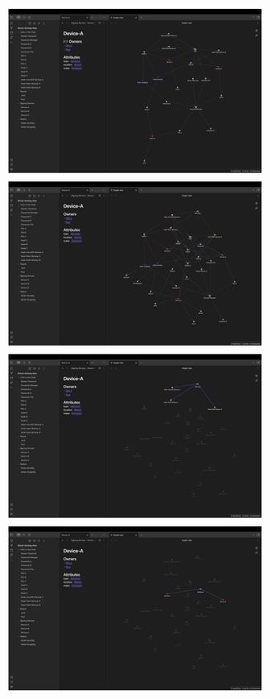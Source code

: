 <p align="center">
<img src="_utilities/case-study-bitcoin-multisig-1.jpg" alt="map" title="map" />
</p>

<p align="center">
<img src="_utilities/case-study-bitcoin-multisig-2.jpg" alt="map" title="map" />
</p>

<p align="center">
<img src="_utilities/case-study-bitcoin-multisig-3.jpg" alt="map" title="map" />
</p>

<p align="center">
<img src="_utilities/case-study-bitcoin-multisig-4.jpg" alt="map" title="map" />
</p>
